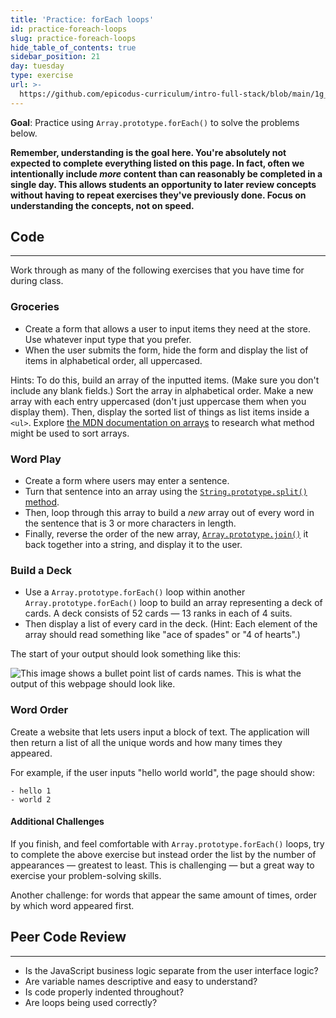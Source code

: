 ```yaml
---
title: 'Practice: forEach loops'
id: practice-foreach-loops
slug: practice-foreach-loops
hide_table_of_contents: true
sidebar_position: 21
day: tuesday
type: exercise
url: >-
  https://github.com/epicodus-curriculum/intro-full-stack/blob/main/1g_classwork_practice_foreach.md
---
```


**Goal**:  Practice using `Array.prototype.forEach()` to solve the problems below.

**Remember, understanding is the goal here. You're absolutely not expected to complete everything listed on this page. In fact, often we intentionally include _more_ content than can reasonably be completed in a single day. This allows students an opportunity to later review concepts without having to repeat exercises they've previously done. Focus on understanding the concepts, not on speed.**

## Code
---

Work through as many of the following exercises that you have time for during class.

### Groceries

* Create a form that allows a user to input items they need at the store. Use whatever input type that you prefer.
* When the user submits the form, hide the form and display the list of items in alphabetical order, all uppercased.

Hints: To do this, build an array of the inputted items. (Make sure you don't include any blank fields.) Sort the array in alphabetical order. Make a new array with each entry uppercased (don't just uppercase them when you display them). Then, display the sorted list of things as list items inside a `<ul>`. Explore [the MDN documentation on arrays](https://developer.mozilla.org/en-US/docs/Web/JavaScript/Reference/Global_Objects/Array) to research what method might be used to sort arrays.

### Word Play

* Create a form where users may enter a sentence.
* Turn that sentence into an array using the [`String.prototype.split()` method](https://developer.mozilla.org/en-US/docs/Web/JavaScript/Reference/Global_Objects/String/split).
* Then, loop through this array to build a _new_ array out of every word in the sentence that is 3 or more characters in length.
* Finally, reverse the order of the new array, [`Array.prototype.join()`](https://developer.mozilla.org/en-US/docs/Web/JavaScript/Reference/Global_Objects/Array/join) it back together into a string, and display it to the user.

### Build a Deck

* Use a `Array.prototype.forEach()` loop within another `Array.prototype.forEach()` loop to build an array representing a deck of cards. A deck consists of 52 cards — 13 ranks in each of 4 suits.
* Then display a list of every card in the deck. (Hint: Each element of the array should read something like "ace of spades" or "4 of hearts".)

The start of your output should look something like this:

![This image shows a bullet point list of cards names. This is what the output of this webpage should look like.](https://learnhowtoprogram.s3.us-west-2.amazonaws.com/INTRO/week3-branching-looping-arrays/deck.png)

### Word Order

Create a website that lets users input a block of text. The application will then return a list of all the unique words and how many times they appeared.

For example, if the user inputs "hello world world", the page should show:

```
- hello 1
- world 2
```

#### Additional Challenges

If you finish, and feel comfortable with `Array.prototype.forEach()` loops, try to complete the above exercise but instead order the list by the number of appearances — greatest to least. This is challenging — but a great way to exercise your problem-solving skills.

Another challenge: for words that appear the same amount of times, order by which word appeared first.

## Peer Code Review
---

* Is the JavaScript business logic separate from the user interface logic?
* Are variable names descriptive and easy to understand?
* Is code properly indented throughout?
* Are loops being used correctly?
